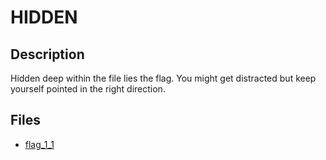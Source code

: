 # HIDDEN

## Description

Hidden deep within the file lies the flag. You might get distracted but keep yourself pointed in the right direction.

## Files

* [flag_1_1](<files/flag_1_1>)

